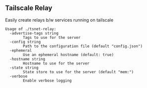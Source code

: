 ## Tailscale Relay

Easily create relays b/w services running on tailscale

```
Usage of ./tsnet-relay:
  -advertise-tags string
        Tags to use for the server
  -config string
        Path to the configuration file (default "config.json")
  -ephemeral
        Use an ephemeral hostname (default: true)
  -hostname string
        Hostname to use for the server
  -state string
        State store to use for the server (default "mem:")
  -verbose
        Enable verbose logging
```
